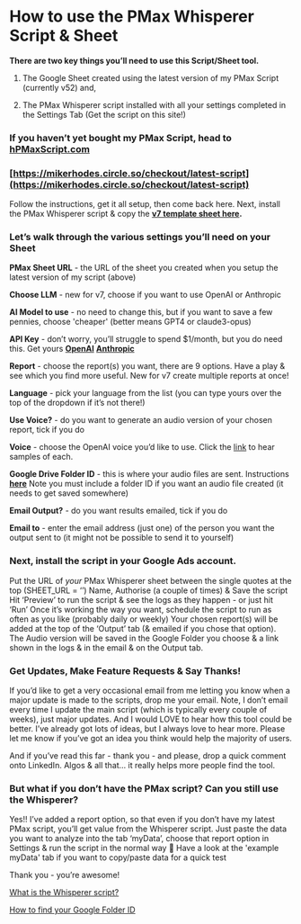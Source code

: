# How to use the PMax Whisperer Script & Sheet

**There are two key things you’ll need to use this Script/Sheet tool.**

1. The Google Sheet created using the latest version of my PMax Script (currently v52) and,

2. The PMax Whisperer script installed with all your settings completed in the Settings Tab (Get the script on this site!)


### **If you haven’t yet bought my PMax Script, head to [hPMaxScript.com](https://www.pmaxscript.com)**

### [**https://mikerhodes.circle.so/checkout/latest-script](https://mikerhodes.circle.so/checkout/latest-script)**

Follow the instructions, get it all setup, then come back here.
Next, install the PMax Whisperer script & copy the **[v7 template sheet here]([https://docs.google.com/spreadsheets/d/1C7h9jVfUW83a1rIte0jR9R7vUkfmAPmeh-XZGZC_EpM/copy](https://docs.google.com/spreadsheets/d/1SLEu4Gj3x5UfcyIgWGcqQerV7ej9u38GHifSUZh4wrI/copy)).**

### **Let’s walk through the various settings you’ll need on your Sheet**

**PMax Sheet URL** - the URL of the sheet you created when you setup the latest version of my script (above)

**Choose LLM** - new for v7, choose if you want to use OpenAI or Anthropic

**AI Model to use** - no need to change this, but if you want to save a few pennies, choose 'cheaper' (better means GPT4 or claude3-opus)

**API Key** - don’t worry, you’ll struggle to spend $1/month, but you do need this. Get yours [**OpenAI**](https://platform.openai.com/api-keys) [**Anthropic**](https://docs.anthropic.com/claude/reference/getting-started-with-the-api)

**Report**  - choose the report(s) you want, there are 9 options. Have a play & see which you find more useful. New for v7 create multiple reports at once!

**Language** - pick your language from the list (you can type yours over the top of the dropdown if it’s not there!)

**Use Voice?** - do you want to generate an audio version of your chosen report, tick if you do

**Voice** - choose the OpenAI voice you’d like to use. Click the [link](https://platform.openai.com/docs/guides/text-to-speech) to hear samples of each.

**Google Drive Folder ID** - this is where your audio files are sent. Instructions **[here](https://www.notion.so/How-to-find-your-Google-Folder-ID-5d18d0574e244c73aa866c48bae5accd?pvs=21)** Note you must include a folder ID if you want an audio file created (it needs to get saved somewhere)

**Email Output?** - do you want results emailed, tick if you do

**Email to** - enter the email address (just one) of the person you want the output sent to (it might not be possible to send it to yourself)





### Next, install the script in your Google Ads account.

Put the URL of *your* PMax Whisperer sheet between the single quotes at the top (SHEET_URL = ‘’)
Name, Authorise (a couple of times) & Save the script
Hit ‘Preview’ to run the script & see the logs as they happen - or just hit ‘Run’
Once it’s working the way you want, schedule the script to run as often as you like (probably daily or weekly)
Your chosen report(s) will be added at the top of the ‘Output’ tab (& emailed if you chose that option).
The Audio version will be saved in the Google Folder you choose & a link shown in the logs & in the email & on the Output tab.


### **Get Updates, Make Feature Requests & Say Thanks!**

If you’d like to get a very occasional email from me letting you know when a major update is made to the scripts, drop me your email.
Note, I don’t email every time I update the main script (which is typically every couple of weeks), just major updates.
And I would LOVE to hear how this tool could be better. I’ve already got lots of ideas, but I always love to hear more.
Please let me know if you’ve got an idea you think would help the majority of users.

And if you’ve read this far - thank you - and please, drop a quick comment onto LinkedIn. Algos & all that… it really helps more people find the tool.


### But what if you don’t have the PMax script? Can you still use the Whisperer?

Yes!! I’ve added a report option, so that even if you don’t have my latest PMax script, you’ll get value from the Whisperer script.
Just paste the data you want to analyze into the tab ‘myData’, choose that report option in Settings & run the script in the normal way 🙂
Have a look at the 'example myData' tab if you want to copy/paste data for a quick test



Thank you - you’re awesome!


[What is the Whisperer script?](https://www.notion.so/What-is-the-Whisperer-script-53b7e9d3b58340ffa92e31b3586b0506?pvs=21)

[How to find your Google Folder ID](https://www.notion.so/How-to-find-your-Google-Folder-ID-5d18d0574e244c73aa866c48bae5accd?pvs=21)
